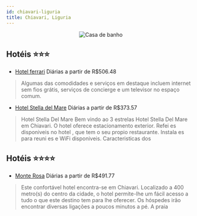 ```yaml
---
id: chiavari-liguria
title: Chiavari, Liguria
---
```


<center><img src="https://i.travelapi.com/hotels/2000000/1640000/1636400/1636388/06845efd_z.jpg" alt="Casa de banho" /></center>


## Hotéis ⭐️⭐️⭐️

-    [Hotel ferrari](https://www.hurb.com/aud/https://www.hurb.com/hoteis/chiavari/hotel-ferrari-JNP-JP00010M?cmp=18055) Diárias a partir de R$506.48
   > Algumas das comodidades e serviços em destaque incluem internet sem fios grátis, serviços de concierge e um televisor no espaço comum.
-    [Hotel Stella del Mare](https://www.hurb.com/aud/https://www.hurb.com/hoteis/chiavari/hotel-stella-del-mare-JNP-JP096894?cmp=18055) Diárias a partir de R$373.57
   > Hotel Stella Del Mare Bem vindo ao 3 estrelas Hotel Stella Del Mare em Chiavari. O hotel oferece estacionamento exterior. Refei  es disponiveis no hotel , que tem o seu propio restaurante. Instala  es para reuni es e WiFi disponiveis. Caracteristicas dos 

## Hotéis ⭐️⭐️⭐️⭐️

-    [Monte Rosa](https://www.hurb.com/aud/https://www.hurb.com/hoteis/chiavari/monte-rosa-JNP-JP02477F?cmp=18055) Diárias a partir de R$491.77
   > Este confortável hotel encontra-se em Chiavari. Localizado a 400 metro(s) do centro da cidade, o hotel permite-lhe um fácil acesso a tudo o que este destino tem para lhe oferecer. Os hóspedes irão encontrar diversas ligações a poucos minutos a pé. A praia
